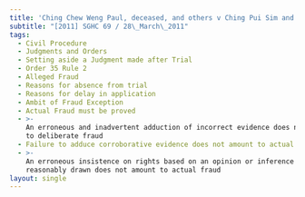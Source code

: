 ```yaml
---
title: 'Ching Chew Weng Paul, deceased, and others v Ching Pui Sim and others'
subtitle: "[2011] SGHC 69 / 28\_March\_2011"
tags:
  - Civil Procedure
  - Judgments and Orders
  - Setting aside a Judgment made after Trial
  - Order 35 Rule 2
  - Alleged Fraud
  - Reasons for absence from trial
  - Reasons for delay in application
  - Ambit of Fraud Exception
  - Actual Fraud must be proved
  - >-
    An erroneous and inadvertent adduction of incorrect evidence does not amount
    to deliberate fraud
  - Failure to adduce corroborative evidence does not amount to actual fraud
  - >-
    An erroneous insistence on rights based on an opinion or inference
    reasonably drawn does not amount to actual fraud
layout: single
---
```


